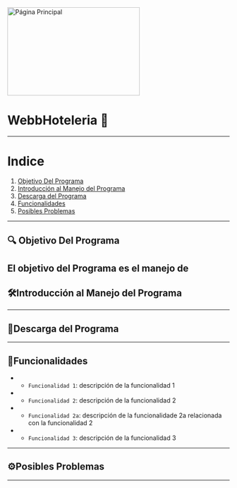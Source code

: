 
<img src="https://github.com/user-attachments/assets/91aa1d8f-ee7b-480a-9401-83bdbea97584" alt="Página Principal" width="300" height="200">


# WebbHoteleria 🏨
---


# Indice
1. [Objetivo Del Programa](#objetivo-del-programa)
2. [Introducción al Manejo del Programa](#introducción-al-manejo-del-programa)
3. [Descarga del Programa](#descarga-del-programa)
4. [Funcionalidades](#funcionalidades)
5. [Posibles Problemas](#posibles-problemas)

---
## 🔍 Objetivo Del Programa
El objetivo del Programa es el manejo de 
---
## 🛠Introducción al Manejo del Programa

---
## 📌Descarga del Programa

---
## 🔨Funcionalidades
- - `Funcionalidad 1`: descripción de la funcionalidad 1
- - `Funcionalidad 2`: descripción de la funcionalidad 2
- - `Funcionalidad 2a`: descripción de la funcionalidade 2a relacionada con la funcionalidad 2
- - `Funcionalidad 3`: descripción de la funcionalidad 3

---
## ⚙Posibles Problemas

---




